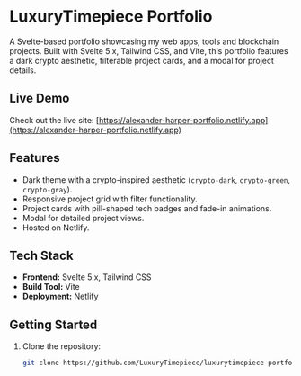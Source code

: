# LuxuryTimepiece Portfolio

A Svelte-based portfolio showcasing my web apps, tools and blockchain projects. Built with Svelte 5.x, Tailwind CSS, and Vite, this portfolio features a dark crypto aesthetic, filterable project cards, and a modal for project details.

## Live Demo
Check out the live site: [https://alexander-harper-portfolio.netlify.app](https://alexander-harper-portfolio.netlify.app)

## Features
- Dark theme with a crypto-inspired aesthetic (`crypto-dark`, `crypto-green`, `crypto-gray`).
- Responsive project grid with filter functionality.
- Project cards with pill-shaped tech badges and fade-in animations.
- Modal for detailed project views.
- Hosted on Netlify.

## Tech Stack
- **Frontend:** Svelte 5.x, Tailwind CSS
- **Build Tool:** Vite
- **Deployment:** Netlify

## Getting Started
1. Clone the repository:
   ```bash
   git clone https://github.com/LuxuryTimepiece/luxurytimepiece-portfolio.git